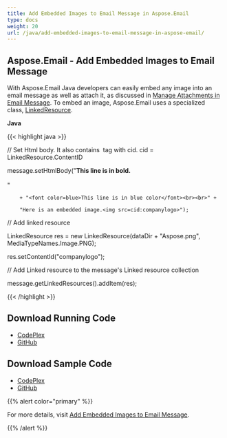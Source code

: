 ```yaml
---
title: Add Embedded Images to Email Message in Aspose.Email
type: docs
weight: 20
url: /java/add-embedded-images-to-email-message-in-aspose-email/
---
```


## **Aspose.Email - Add Embedded Images to Email Message**
With Aspose.Email Java developers can easily embed any image into an email message as well as attach it, as discussed in [Manage Attachments in Email Message](http://www.aspose.com/docs/display/emailjava/Manage+Attachments+in+Email+Message). To embed an image, Aspose.Email uses a specialized class, [LinkedResource](http://www.aspose.com/docs/display/emailjava/com.aspose.email.LinkedResource+class).

**Java**

{{< highlight java >}}

 // Set Html body. It also contains <img> tag with cid. cid = LinkedResource.ContentID

message.setHtmlBody("<b>This line is in bold.</b> <br/> <br/>"

        + "<font color=blue>This line is in blue color</font><br><br>" +

        "Here is an embedded image.<img src=cid:companylogo>");

// Add linked resource

LinkedResource res = new LinkedResource(dataDir + "Aspose.png", MediaTypeNames.Image.PNG);

res.setContentId("companylogo");

// Add Linked resource to the message's Linked resource collection

message.getLinkedResources().addItem(res);

{{< /highlight >}}
## **Download Running Code**
- [CodePlex](https://asposeemailjavaapachepoi.codeplex.com/releases/view/618811)
- [GitHub](https://github.com/aspose-email/Aspose.Email-for-Java/releases/tag/Aspose.Email_Java_for_Apache_POI-v1.0.0)
## **Download Sample Code**
- [CodePlex](https://asposeemailjavaapachepoi.codeplex.com/SourceControl/latest#src/main/java/com/aspose/email/examples/asposefeatures/programmingemail/addembeddedimagestoemail/AsposeEmbeddedImageInEmail.java)
- [GitHub](https://github.com/aspose-email/Aspose.Email-for-Java/tree/master/Plugins/Aspose_Email_for_Apache_POI/src/main/java/com/aspose/email/examples/asposefeatures/programmingemail/addembeddedimagestoemail/AsposeEmbeddedImageInEmail.java)

{{% alert color="primary" %}} 

For more details, visit [Add Embedded Images to Email Message](http://docs.aspose.com:8082/docs/display/emailjava/Add+Embedded+Images+to+Email+Message).

{{% /alert %}}
